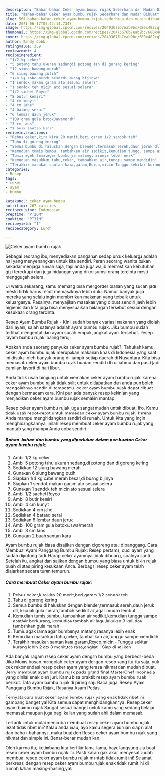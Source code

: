 ```yaml
---
description: "Bahan-bahan Ceker ayam bumbu rujak Sederhana dan Mudah Dibuat"
title: "Bahan-bahan Ceker ayam bumbu rujak Sederhana dan Mudah Dibuat"
slug: 566-bahan-bahan-ceker-ayam-bumbu-rujak-sederhana-dan-mudah-dibuat
date: 2021-06-17T05:42:14.734Z
image: https://img-global.cpcdn.com/recipes/20493676b7eab9bc/680x482cq70/ceker-ayam-bumbu-rujak-foto-resep-utama.jpg
thumbnail: https://img-global.cpcdn.com/recipes/20493676b7eab9bc/680x482cq70/ceker-ayam-bumbu-rujak-foto-resep-utama.jpg
cover: https://img-global.cpcdn.com/recipes/20493676b7eab9bc/680x482cq70/ceker-ayam-bumbu-rujak-foto-resep-utama.jpg
author: Randy Cobb
ratingvalue: 3.9
reviewcount: 4
recipeingredient:
- "1/2 kg ceker"
- "5 potong tahu ukuran sedangdi potong dan di goreng kering"
- "12 siung bawang merah"
- "6 siung bawang putih"
- "1/4 kg cabe merah besardi buang bijinya"
- "1 sendok makan garam ato sesuai selera"
- "1 sendok teh micin ato sesuai selera"
- "1/2 sachet Royco"
- "8 butir kemiri"
- "4 cm kunyit"
- "4 cm jahe"
- "4 batang serai"
- "6 lembar daun jeruk"
- "100 gram gula batokJawamerah"
- "3 cm laos"
- "2 buah santan kara"
recipeinstructions:
- "Rebus ceker,kira kira 20 menit,beri garam 1/2 sendok teh"
- "Tahu di goreng kering"
- "Semua bumbu di haluskan dengan blender,termasuk sereh,daun jeruk dll, kecuali gula merah,tambah sedikit air,agar mudah lembut"
- "Kemudian tumis bumbu, tambahkan air sedikit,kemudian tunggu sampe asat/air berkurang, kemudian tambah air lagu,lakukan 3 kali,dan tambahkan gula merah"
- "Tumis agak lama,agar bumbunya matang,rasanya lebih enak"
- "Kemudian masukkan tahu,ceker, tambahkan air,tunggu sampe mendidih"
- "Terakhir masukan santan kara,garam,Royco,micin Tunggu sekitar kurang lebih 2 ato 3 menit,tes rasa,angkat Siap di sajikan"
categories:
- Resep
tags:
- ceker
- ayam
- bumbu

katakunci: ceker ayam bumbu 
nutrition: 267 calories
recipecuisine: Indonesian
preptime: "PT26M"
cooktime: "PT31M"
recipeyield: "1"
recipecategory: Lunch

---
```



![Ceker ayam bumbu rujak](https://img-global.cpcdn.com/recipes/20493676b7eab9bc/680x482cq70/ceker-ayam-bumbu-rujak-foto-resep-utama.jpg)

Sebagai seorang ibu, menyediakan panganan sedap untuk keluarga adalah hal yang menyenangkan untuk kita sendiri. Peran seorang  wanita bukan sekadar menjaga rumah saja, tapi anda juga wajib memastikan kebutuhan gizi tercukupi dan juga hidangan yang dikonsumsi orang tercinta mesti menggugah selera.

Di waktu  sekarang, kamu memang bisa mengorder olahan yang sudah jadi meski tidak harus repot memasaknya lebih dulu. Namun banyak juga mereka yang selalu ingin memberikan makanan yang terbaik untuk keluarganya. Pasalnya, menyajikan masakan yang dibuat sendiri jauh lebih higienis dan kita juga bisa menyesuaikan hidangan tersebut sesuai dengan kesukaan orang tercinta. 

Resep Ayam Bumbu Rujak - Kini, sudah banyak variasi makanan yang diolah dari ayam, salah satunya adalah ayam bumbu rujak. Jika bumbu sudah terlihat mengental dan ayam sudah empuk, angkat ayam tersebut. Resep &#39;ayam bumbu rujak&#39; paling teruji.

Apakah anda seorang penyuka ceker ayam bumbu rujak?. Tahukah kamu, ceker ayam bumbu rujak merupakan makanan khas di Indonesia yang saat ini disukai oleh banyak orang di hampir setiap daerah di Nusantara. Kita bisa memasak ceker ayam bumbu rujak buatan sendiri di rumahmu dan pasti jadi camilan favorit di hari libur.

Anda tidak usah bingung untuk memakan ceker ayam bumbu rujak, karena ceker ayam bumbu rujak tidak sulit untuk didapatkan dan anda pun boleh mengolahnya sendiri di tempatmu. ceker ayam bumbu rujak dapat dibuat dengan bermacam cara. Kini pun ada banyak resep kekinian yang menjadikan ceker ayam bumbu rujak semakin mantap.

Resep ceker ayam bumbu rujak juga sangat mudah untuk dibuat, lho. Kamu tidak usah repot-repot untuk memesan ceker ayam bumbu rujak, karena Anda mampu menghidangkan sendiri di rumah. Untuk Kita yang ingin menghidangkannya, inilah resep membuat ceker ayam bumbu rujak yang mantab yang mampu Anda coba sendiri.

<!--inarticleads1-->

##### Bahan-bahan dan bumbu yang diperlukan dalam pembuatan Ceker ayam bumbu rujak:

1. Ambil 1/2 kg ceker
1. Ambil 5 potong tahu ukuran sedang,di potong dan di goreng kering
1. Sediakan 12 siung bawang merah
1. Gunakan 6 siung bawang putih
1. Siapkan 1/4 kg cabe merah besar,di buang bijinya
1. Siapkan 1 sendok makan garam ato sesuai selera
1. Gunakan 1 sendok teh micin ato sesuai selera
1. Ambil 1/2 sachet Royco
1. Ambil 8 butir kemiri
1. Ambil 4 cm kunyit
1. Sediakan 4 cm jahe
1. Sediakan 4 batang serai
1. Sediakan 6 lembar daun jeruk
1. Ambil 100 gram gula batok/Jawa/merah
1. Ambil 3 cm laos
1. Gunakan 2 buah santan kara


Ayam bumbu rujak biasa disajikan dengan digoreng atau dipanggang. Cara Membuat Ayam Panggang Bumbu Rujak: Resep pertama, cuci ayam yang sudah dipotong tadi. Harap ceker ayamnya tidak dibuang, soalnya nanti Setelah itu, angkat dan sajikan dengan bumbu yang biasa untuk bikin rujak buah di atas piring kesukaan Anda. Berbagai resep ceker ayam telah diajarkan secara turun temurun. 

<!--inarticleads2-->

##### Cara membuat Ceker ayam bumbu rujak:

1. Rebus ceker,kira kira 20 menit,beri garam 1/2 sendok teh
1. Tahu di goreng kering
1. Semua bumbu di haluskan dengan blender,termasuk sereh,daun jeruk dll, kecuali gula merah,tambah sedikit air,agar mudah lembut
1. Kemudian tumis bumbu, tambahkan air sedikit,kemudian tunggu sampe asat/air berkurang, kemudian tambah air lagu,lakukan 3 kali,dan tambahkan gula merah
1. Tumis agak lama,agar bumbunya matang,rasanya lebih enak
1. Kemudian masukkan tahu,ceker, tambahkan air,tunggu sampe mendidih
1. Terakhir masukan santan kara,garam,Royco,micin - Tunggu sekitar kurang lebih 2 ato 3 menit,tes rasa,angkat - Siap di sajikan


Ada banyak ragam resep ceker ayam dengan bumbu yang berbeda-beda Jika Moms bosan mengolah ceker ayam dengan resep yang itu-itu saja, yuk cek rekomendasi resep ceker ayam yang terasa nikmat dan mudah dibuat. Jerry membuat ayam bumbu rujak pada grand final MasterChef Indonesia yang dinilai enak oleh juri. Kamu bisa praktik resep ayam bumbu rujak berikut. Tata ayam bumbu rujak di piring saji. Baca juga: Resep Ayam Panggang Bumbu Rujak, Rasanya Asam Pedas. 

Ternyata cara buat ceker ayam bumbu rujak yang enak tidak ribet ini gampang banget ya! Kita semua dapat menghidangkannya. Resep ceker ayam bumbu rujak Sangat sesuai banget untuk kamu yang sedang belajar memasak maupun juga bagi kalian yang sudah ahli dalam memasak.

Tertarik untuk mulai mencoba membuat resep ceker ayam bumbu rujak lezat tidak ribet ini? Kalau anda mau, ayo kamu segera buruan siapin alat dan bahan-bahannya, maka buat deh Resep ceker ayam bumbu rujak yang nikmat dan simple ini. Benar-benar mudah kan. 

Oleh karena itu, ketimbang kita berfikir lama-lama, hayo langsung aja buat resep ceker ayam bumbu rujak ini. Pasti kalian gak akan menyesal sudah membuat resep ceker ayam bumbu rujak mantab tidak rumit ini! Selamat berkreasi dengan resep ceker ayam bumbu rujak enak tidak rumit ini di rumah kalian masing-masing,ya!.

